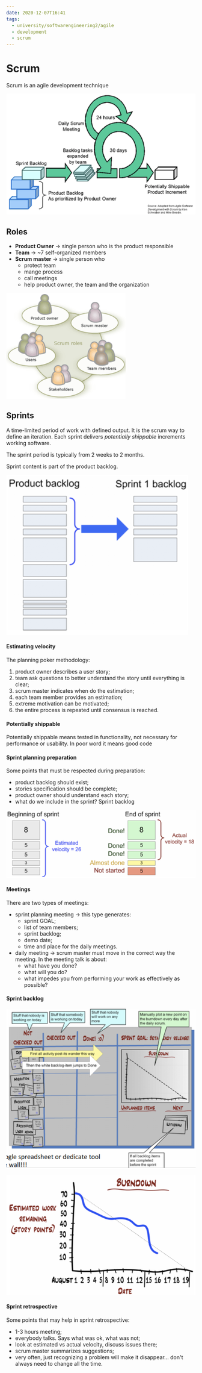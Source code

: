 ```yaml
---
date: 2020-12-07T16:41
tags:
  - university/softwarengineering2/agile
  - development
  - scrum
---
```


# Scrum
Scrum is an agile development technique

![Scrum](./static/scrum.png)

## Roles

* __Product Owner__ → single person who is the product responsible
* __Team__ → ~7 self-organized members
* __Scrum master__ → single person who
    * protect team
    * mange process
    * call meetings
    * help product owner, the team and the organization

![Scrum roles](./static/scrumRoles.png)

## Sprints
A time-limited period of work with defined output. It is the scrum way to define an iteration. Each sprint delivers *potentially shippable* increments working software.

The sprint period is typically from 2 weeks to 2 months.

Sprint content is part of the product backlog. 

![Product backlog](./static/scrumProductBacklog.png)

#### Estimating velocity
The planning poker methodology:

1. product owner describes a user story;
2. team ask questions to better understand the story until everything is clear;
3. scrum master indicates when do the estimation;
4. each team member provides an estimation;
5. extreme motivation can be motivated;
6. the entire process is repeated until consensus is reached.

#### Potentially shippable
Potentially shippable means tested in functionality, not necessary for performance or usability. In poor word it means good code

#### Sprint planning preparation
Some points that must be respected during preparation:

* product backlog should exist;
* stories specification should be complete;
* product owner should understand each story;
* what do we include in the sprint? Sprint backlog

![Sprint preparation](./static/sprintPianification.png)

#### Meetings
There are two types of meetings:

* sprint planning meeting → this type generates:
    * sprint GOAL;
    * list of team members;
    * sprint backlog;
    * demo date;
    * time and place for the daily meetings.
* daily meeting → scrum master must move in the correct way the meeting. In the meeting talk is about:
    * what have you done?
    * what will you do?
    * what impedes you from performing your work as effectively as possible?

#### Sprint backlog

![Sprint backlog](./static/sprintBacklog.png)

![Burndown chart](./static/burndownChart.png)

#### Sprint retrospective
Some points that may help in sprint retrospective:

* 1-3 hours meeting;
* everybody talks. Says what was ok, what was not;
* look at estimated vs actual velocity, discuss issues there;
* scrum master summarizes suggestions;
* very often, just recognizing a problem will make it disappear... don't always need to change all the time.
